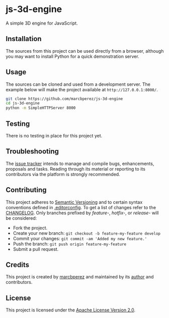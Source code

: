 # js-3d-engine

A simple 3D engine for JavaScript.

## Installation

The sources from this project can be used directly from a browser, although you
may want to install Python for a quick demonstration server.

## Usage

The sources can be cloned and used from a development server. The example below
will make the project available at `http://127.0.0.1:8000/`.

```bash
git clone https://github.com/marcbperez/js-3d-engine
cd js-3d-engine
python -m SimpleHTTPServer 8000
```

## Testing

There is no testing in place for this project yet.

## Troubleshooting

The [issue tracker][issue-tracker] intends to manage and compile bugs,
enhancements, proposals and tasks. Reading through its material or reporting to
its contributors via the platform is strongly recommended.

## Contributing

This project adheres to [Semantic Versioning][semver] and to certain syntax
conventions defined in [.editorconfig][editorconfig]. To get a list of changes
refer to the [CHANGELOG][changelog]. Only branches prefixed by *feature-*,
*hotfix-*, or *release-* will be considered:

  - Fork the project.
  - Create your new branch: `git checkout -b feature-my-feature develop`
  - Commit your changes: `git commit -am 'Added my new feature.'`
  - Push the branch: `git push origin feature-my-feature`
  - Submit a pull request.

## Credits

This project is created by [marcbperez][author] and maintained by its
[author][author] and contributors.

## License

This project is licensed under the [Apache License Version 2.0][license].

[author]: https://marcbperez.github.io
[issue-tracker]: https://github.com/marcbperez/js-3d-engine/issues
[editorconfig]: .editorconfig
[changelog]: CHANGELOG.md
[license]: LICENSE
[semver]: http://semver.org

